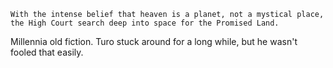     With the intense belief that heaven is a planet, not a mystical place, the High Court search deep into space for the Promised Land.

Millennia old fiction. Turo stuck around for a long while, but he wasn't fooled that easily.